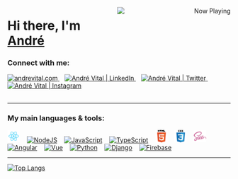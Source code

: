 <p align="right">
    <a href="https://spotify-now-playing.andrevitalb.vercel.app/now-playing?open" target="_blank">
        <img src="https://spotify-now-playing.andrevitalb.vercel.app/now-playing" width="256" height="64" alt="Now Playing"  align="right">
    </a>
</p>

<p align="center">
    <h1>Hi there, I'm <a href="https://andrevital.com/" target="_blank">André</a></h1>
</p>

### Connect with me:

<a href="https://andrevital.com/" target="_blank">
    <img alt="andrevital.com" width="25px" src="https://andrevital.com/images/logos/logo_contained--negative.svg">
</a>
&nbsp;&nbsp;
<a href="https://linkedin.com/in/andrevitalb/" target="_blank">
    <img alt="André Vital | LinkedIn" width="25px" src="https://image.flaticon.com/icons/svg/1409/1409945.svg">
</a>
&nbsp;&nbsp;
<a href="https://twitter.com/andrevitalb" target="_blank">
    <img alt="André Vital | Twitter" width="25px" src="https://image.flaticon.com/icons/svg/1409/1409937.svg">
</a>
&nbsp;&nbsp;
<a href="https://instagram.com/im_andrevital" target="_blank">
    <img alt="André Vital | Instagram" width="25px" src="https://image.flaticon.com/icons/svg/1409/1409946.svg">
</a>

<br/>
<br/>

---

### My main languages & tools:

[<img alt="React" width="28px" src="https://raw.githubusercontent.com/github/explore/80688e429a7d4ef2fca1e82350fe8e3517d3494d/topics/react/react.png" />](#)
&nbsp;&nbsp;
[<img alt="NodeJS" width="28px" src="https://seeklogo.com/images/N/nodejs-logo-FBE122E377-seeklogo.com.png">](#)
&nbsp;&nbsp;
[<img alt="JavaScript" width="28px" src="https://seeklogo.com/images/J/javascript-js-logo-2949701702-seeklogo.com.png" />](#)
&nbsp;&nbsp;
[<img alt="TypeScript" width="28px" src="https://upload.wikimedia.org/wikipedia/commons/thumb/4/4c/Typescript_logo_2020.svg/1200px-Typescript_logo_2020.svg.png" />](#)
&nbsp;&nbsp;
[<img alt="HTML5" width="28px" src="https://raw.githubusercontent.com/github/explore/80688e429a7d4ef2fca1e82350fe8e3517d3494d/topics/html/html.png" />](#)
&nbsp;&nbsp;
[<img alt="CSS3" width="28px" src="https://raw.githubusercontent.com/github/explore/80688e429a7d4ef2fca1e82350fe8e3517d3494d/topics/css/css.png" />](#)
&nbsp;&nbsp;
[<img alt="Sass" width="28px" src="https://raw.githubusercontent.com/github/explore/80688e429a7d4ef2fca1e82350fe8e3517d3494d/topics/sass/sass.png" />](#)
&nbsp;&nbsp;
[<img alt="Angular" width="28px" src="https://seeklogo.com/images/A/angular-logo-B76B1CDE98-seeklogo.com.png" />](#)
&nbsp;&nbsp;
[<img alt="Vue" width="28px" src="https://seeklogo.com/images/V/vuejs-logo-17D586B587-seeklogo.com.png" />](#)
&nbsp;&nbsp;
[<img alt="Python" width="28px" src="https://seeklogo.com/images/P/python-logo-A32636CAA3-seeklogo.com.png">](#)
&nbsp;&nbsp;
[<img alt="Django" width="23px" src="https://brandslogos.com/wp-content/uploads/images/large/django-logo.png">](#)
&nbsp;&nbsp;
[<img alt="Firebase" width="22px" src="https://seeklogo.com/images/F/firebase-logo-402F407EE0-seeklogo.com.png" />](#)
&nbsp;&nbsp;

---

[![Top Langs](https://github-readme-stats.vercel.app/api/top-langs/?username=andrevitalb&layout=compact)](https://github.com/andrevitalb)

[website]: https://andrevital.com/

